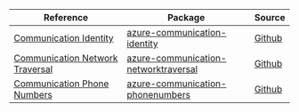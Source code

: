 | Reference | Package | Source |
|---|---|---|
|[Communication Identity](communication-identity-readme.md)|[azure-communication-identity](https://pypi.org/project/azure-communication-identity)|[Github](https://github.com/Azure/azure-sdk-for-python/blob/main/sdk/communication/azure-communication-identity)|
|[Communication Network Traversal](communication-networktraversal-readme.md)|[azure-communication-networktraversal](https://pypi.org/project/azure-communication-networktraversal)|[Github](https://github.com/Azure/azure-sdk-for-python/blob/main/sdk/communication/azure-communication-networktraversal)|
|[Communication Phone Numbers](communication-phonenumbers-readme.md)|[azure-communication-phonenumbers](https://pypi.org/project/azure-communication-phonenumbers)|[Github](https://github.com/Azure/azure-sdk-for-python/blob/main/sdk/communication/azure-communication-phonenumbers)|
